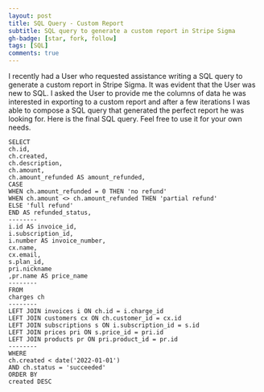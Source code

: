 ```yaml
---
layout: post
title: SQL Query - Custom Report
subtitle: SQL query to generate a custom report in Stripe Sigma
gh-badge: [star, fork, follow]
tags: [SQL]
comments: true
---
```


I recently had a User who requested assistance writing a SQL query to generate a custom report in Stripe Sigma. 
It was evident that the User was new to SQL. I asked the User to provide me the columns of data he was interested 
in exporting to a custom report and after a few iterations I was able to compose a SQL query that generated the 
perfect report he was looking for. Here is the final SQL query. Feel free to use it for your own needs.

~~~
SELECT
ch.id,
ch.created,
ch.description,
ch.amount,
ch.amount_refunded AS amount_refunded,
CASE
WHEN ch.amount_refunded = 0 THEN 'no refund'
WHEN ch.amount <> ch.amount_refunded THEN 'partial refund'
ELSE 'full refund'
END AS refunded_status,
--------
i.id AS invoice_id,
i.subscription_id,
i.number AS invoice_number,
cx.name,
cx.email,
s.plan_id,
pri.nickname
,pr.name AS price_name
--------
FROM
charges ch
--------
LEFT JOIN invoices i ON ch.id = i.charge_id
LEFT JOIN customers cx ON ch.customer_id = cx.id
LEFT JOIN subscriptions s ON i.subscription_id = s.id
LEFT JOIN prices pri ON s.price_id = pri.id
LEFT JOIN products pr ON pri.product_id = pr.id
--------
WHERE
ch.created < date('2022-01-01')
AND ch.status = 'succeeded'
ORDER BY
created DESC
~~~

